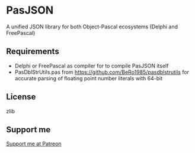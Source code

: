 # PasJSON

A unified JSON library for both Object-Pascal ecosystems (Delphi and FreePascal)

## Requirements

- Delphi or FreePascal as compiler for to compile PasJSON itself
- PasDblStrUtils.pas from https://github.com/BeRo1985/pasdblstrutils for accurate parsing of floating point number literals with 64-bit 

## License

zlib

## Support me

[Support me at Patreon](https://www.patreon.com/bero) 
